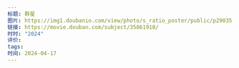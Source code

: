 ```yaml
---
标题: 群星
图片: https://img1.doubanio.com/view/photo/s_ratio_poster/public/p2903599479.webp
链接: https://movie.douban.com/subject/35861910/
时时: "2024"
评价: 
tags: 
时间: 2024-04-17
---
```


